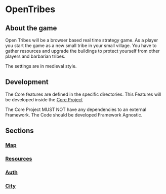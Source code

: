 # OpenTribes

## About the game
Open Tribes will be a browser based real time strategy game. As a player you start the game as a new small tribe in your small village. You have to gather resources and upgrade the buildings to protect yourself from other players and barbarian tribes.

The settings are in medieval style.

## Development

The Core features are defined in the specific directories. This Features will be developed inside the [Core Project](https://github.com/Opentribes/Core) 

The Core Project MUST NOT have any dependencies to an external Framework. The Code should be developed Framework Agnostic.

## Sections
### [Map](Map)
### [Resources](Resources)
### [Auth](Auth)
### [City](City)